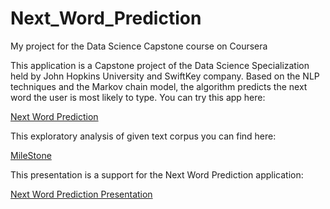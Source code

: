 # Next_Word_Prediction
My project for the Data Science Capstone course on Coursera

This application is a Capstone project of the Data Science Specialization held by John Hopkins University and SwiftKey company. Based on the NLP techniques and the Markov chain model, the algorithm predicts the next word the user is most likely to type. You can try this app here:

[Next Word Prediction](https://anastasiia.shinyapps.io/SimpleSA/)

This exploratory analysis of given text corpus you can find here:

[MileStone](https://rpubs.com/anastasiia/138811)

This presentation is a support for the Next Word Prediction application:

[Next Word Prediction Presentation](http://rpubs.com/anastasiia/142679)

